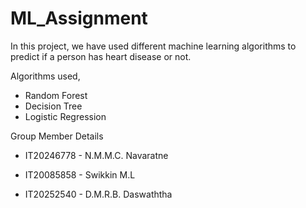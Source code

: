 # ML_Assignment

In this project, we have used different machine learning algorithms to predict if a person has heart disease or not.

Algorithms used,
 * Random Forest
 * Decision Tree
 * Logistic Regression
 
Group Member Details
 * IT20246778 - N.M.M.C. Navaratne
 
 * IT20085858 - Swikkin M.L
 
 * IT20252540 - D.M.R.B. Daswaththa
